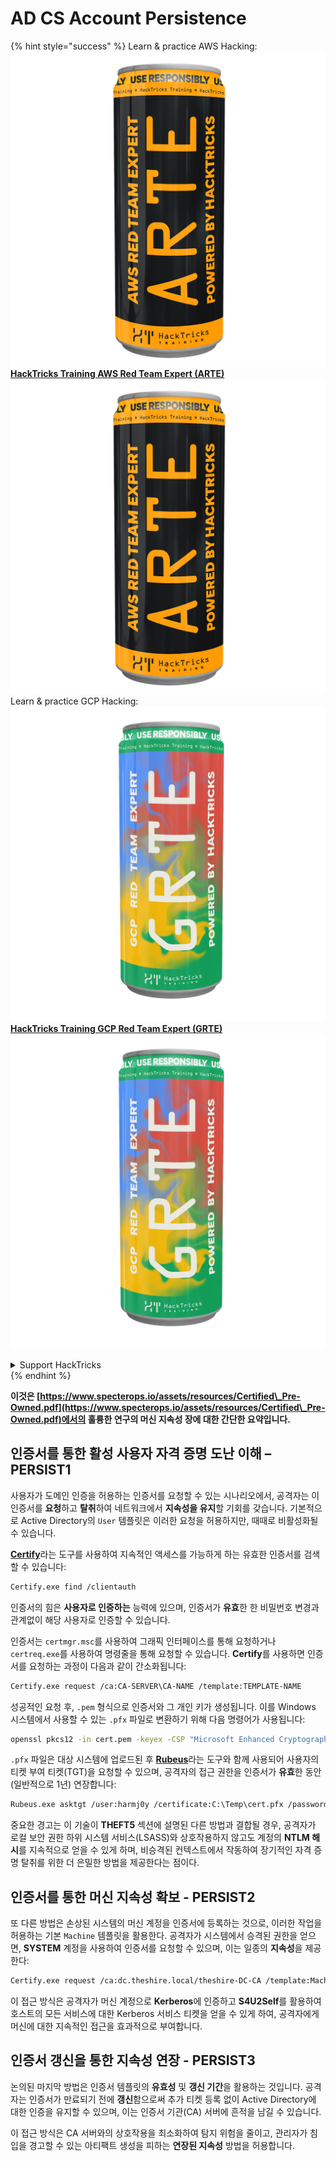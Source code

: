 # AD CS Account Persistence

{% hint style="success" %}
Learn & practice AWS Hacking:<img src="/.gitbook/assets/arte.png" alt="" data-size="line">[**HackTricks Training AWS Red Team Expert (ARTE)**](https://training.hacktricks.xyz/courses/arte)<img src="/.gitbook/assets/arte.png" alt="" data-size="line">\
Learn & practice GCP Hacking: <img src="/.gitbook/assets/grte.png" alt="" data-size="line">[**HackTricks Training GCP Red Team Expert (GRTE)**<img src="/.gitbook/assets/grte.png" alt="" data-size="line">](https://training.hacktricks.xyz/courses/grte)

<details>

<summary>Support HackTricks</summary>

* Check the [**subscription plans**](https://github.com/sponsors/carlospolop)!
* **Join the** 💬 [**Discord group**](https://discord.gg/hRep4RUj7f) or the [**telegram group**](https://t.me/peass) or **follow** us on **Twitter** 🐦 [**@hacktricks\_live**](https://twitter.com/hacktricks\_live)**.**
* **Share hacking tricks by submitting PRs to the** [**HackTricks**](https://github.com/carlospolop/hacktricks) and [**HackTricks Cloud**](https://github.com/carlospolop/hacktricks-cloud) github repos.

</details>
{% endhint %}

**이것은 [https://www.specterops.io/assets/resources/Certified\_Pre-Owned.pdf](https://www.specterops.io/assets/resources/Certified\_Pre-Owned.pdf)에서의 훌륭한 연구의 머신 지속성 장에 대한 간단한 요약입니다.**

## **인증서를 통한 활성 사용자 자격 증명 도난 이해 – PERSIST1**

사용자가 도메인 인증을 허용하는 인증서를 요청할 수 있는 시나리오에서, 공격자는 이 인증서를 **요청**하고 **탈취**하여 네트워크에서 **지속성을 유지**할 기회를 갖습니다. 기본적으로 Active Directory의 `User` 템플릿은 이러한 요청을 허용하지만, 때때로 비활성화될 수 있습니다.

[**Certify**](https://github.com/GhostPack/Certify)라는 도구를 사용하여 지속적인 액세스를 가능하게 하는 유효한 인증서를 검색할 수 있습니다:
```bash
Certify.exe find /clientauth
```
인증서의 힘은 **사용자로 인증하는** 능력에 있으며, 인증서가 **유효**한 한 비밀번호 변경과 관계없이 해당 사용자로 인증할 수 있습니다.

인증서는 `certmgr.msc`를 사용하여 그래픽 인터페이스를 통해 요청하거나 `certreq.exe`를 사용하여 명령줄을 통해 요청할 수 있습니다. **Certify**를 사용하면 인증서를 요청하는 과정이 다음과 같이 간소화됩니다:
```bash
Certify.exe request /ca:CA-SERVER\CA-NAME /template:TEMPLATE-NAME
```
성공적인 요청 후, `.pem` 형식으로 인증서와 그 개인 키가 생성됩니다. 이를 Windows 시스템에서 사용할 수 있는 `.pfx` 파일로 변환하기 위해 다음 명령어가 사용됩니다:
```bash
openssl pkcs12 -in cert.pem -keyex -CSP "Microsoft Enhanced Cryptographic Provider v1.0" -export -out cert.pfx
```
`.pfx` 파일은 대상 시스템에 업로드된 후 [**Rubeus**](https://github.com/GhostPack/Rubeus)라는 도구와 함께 사용되어 사용자의 티켓 부여 티켓(TGT)을 요청할 수 있으며, 공격자의 접근 권한을 인증서가 **유효**한 동안(일반적으로 1년) 연장합니다:
```bash
Rubeus.exe asktgt /user:harmj0y /certificate:C:\Temp\cert.pfx /password:CertPass!
```
중요한 경고는 이 기술이 **THEFT5** 섹션에 설명된 다른 방법과 결합될 경우, 공격자가 로컬 보안 권한 하위 시스템 서비스(LSASS)와 상호작용하지 않고도 계정의 **NTLM 해시**를 지속적으로 얻을 수 있게 하며, 비승격된 컨텍스트에서 작동하여 장기적인 자격 증명 탈취를 위한 더 은밀한 방법을 제공한다는 점이다.

## **인증서를 통한 머신 지속성 확보 - PERSIST2**

또 다른 방법은 손상된 시스템의 머신 계정을 인증서에 등록하는 것으로, 이러한 작업을 허용하는 기본 `Machine` 템플릿을 활용한다. 공격자가 시스템에서 승격된 권한을 얻으면, **SYSTEM** 계정을 사용하여 인증서를 요청할 수 있으며, 이는 일종의 **지속성**을 제공한다:
```bash
Certify.exe request /ca:dc.theshire.local/theshire-DC-CA /template:Machine /machine
```
이 접근 방식은 공격자가 머신 계정으로 **Kerberos**에 인증하고 **S4U2Self**를 활용하여 호스트의 모든 서비스에 대한 Kerberos 서비스 티켓을 얻을 수 있게 하여, 공격자에게 머신에 대한 지속적인 접근을 효과적으로 부여합니다.

## **인증서 갱신을 통한 지속성 연장 - PERSIST3**

논의된 마지막 방법은 인증서 템플릿의 **유효성** 및 **갱신 기간**을 활용하는 것입니다. 공격자는 인증서가 만료되기 전에 **갱신**함으로써 추가 티켓 등록 없이 Active Directory에 대한 인증을 유지할 수 있으며, 이는 인증서 기관(CA) 서버에 흔적을 남길 수 있습니다.

이 접근 방식은 CA 서버와의 상호작용을 최소화하여 탐지 위험을 줄이고, 관리자가 침입을 경고할 수 있는 아티팩트 생성을 피하는 **연장된 지속성** 방법을 허용합니다.
